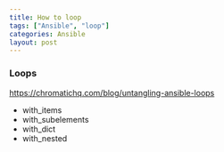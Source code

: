 ```yaml
---
title: How to loop
tags: ["Ansible", "loop"]
categories: Ansible
layout: post
---
```

### Loops

https://chromatichq.com/blog/untangling-ansible-loops

- with_items
- with_subelements
- with_dict
- with_nested

